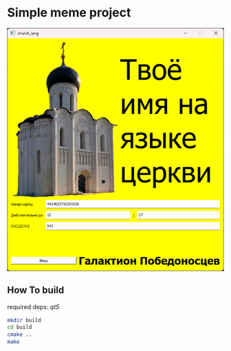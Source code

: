 # Simple meme project
![Screenshot of the project](doc/app-screenshot.png)

## How To build
required deps: *qt5* 
```bash
mkdir build
cd build
cmake ..
make
```